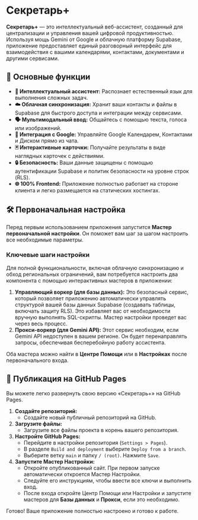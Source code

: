 # Секретарь+

**Секретарь+** — это интеллектуальный веб-ассистент, созданный для централизации и управления вашей цифровой продуктивностью. Используя мощь Gemini от Google и облачную платформу Supabase, приложение предоставляет единый разговорный интерфейс для взаимодействия с вашими календарями, контактами, документами и другими сервисами.

## 🚀 Основные функции

- **🧠 Интеллектуальный ассистент:** Распознает естественный язык для выполнения сложных задач.
- **☁️ Облачная синхронизация:** Хранит ваши контакты и файлы в Supabase для быстрого доступа и интеграции между сервисами.
- **🗣️ Мультимодальный ввод:** Общайтесь с помощью текста, голоса или изображений.
- **📅 Интеграция с Google:** Управляйте Google Календарем, Контактами и Диском прямо из чата.
- **🃏 Интерактивные карточки:** Получайте результаты в виде наглядных карточек с действиями.
- **🔒 Безопасность:** Ваши данные защищены с помощью аутентификации Supabase и политик безопасности на уровне строк (RLS).
- **🌐 100% Frontend:** Приложение полностью работает на стороне клиента и легко размещается на статических хостингах.

## 🛠️ Первоначальная настройка

Перед первым использованием приложения запустится **Мастер первоначальной настройки**. Он поможет вам шаг за шагом настроить все необходимые параметры.

### Ключевые шаги настройки

Для полной функциональности, включая облачную синхронизацию и обход региональных ограничений, вам потребуется настроить два компонента с помощью интерактивных мастеров в приложении:

1.  **Управляющий воркер (для базы данных):** Это безопасный сервис, который позволяет приложению автоматически управлять структурой вашей базы данных Supabase (создавать таблицы, включать защиту RLS). Это избавляет вас от необходимости вручную выполнять SQL-скрипты. Мастер настройки проведет вас через весь процесс.
2.  **Прокси-воркер (для Gemini API):** Этот сервис необходим, если Gemini API недоступен в вашем регионе. Он будет перенаправлять запросы, обеспечивая бесперебойную работу ассистента.

Оба мастера можно найти в **Центре Помощи** или в **Настройках** после первоначального входа.

## 🚀 Публикация на GitHub Pages

Вы можете легко развернуть свою версию «Секретарь+» на GitHub Pages.

1.  **Создайте репозиторий:**
    *   Создайте новый публичный репозиторий на GitHub.
2.  **Загрузите файлы:**
    *   Загрузите все файлы проекта в корень вашего репозитория.
3.  **Настройте GitHub Pages:**
    *   Перейдите в настройки репозитория (`Settings > Pages`).
    *   В разделе `Build and deployment` выберите `Deploy from a branch`.
    *   Выберите ветку `main` и папку `/ (root)`. Нажмите `Save`.
4.  **Запустите Мастер Настройки:**
    *   Откройте опубликованный сайт. При первом запуске автоматически откроется Мастер Настройки.
    *   Следуйте его инструкциям, чтобы ввести все ключи и выполнить вход.
    *   После входа откройте Центр Помощи или Настройки и запустите мастеров для **Базы данных** и **Прокси**, если это необходимо.

Готово! Ваше приложение полностью настроено и готово к работе.